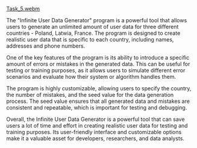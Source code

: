 [Task_5.webm](https://user-images.githubusercontent.com/73939792/219476360-3baec346-2cd2-4023-8c6f-de094c883156.webm)


The "Infinite User Data Generator" program is a powerful tool that allows users to generate an unlimited amount of user data for three different countries - Poland, Latwia, France. The program is designed to create realistic user data that is specific to each country, including names, addresses and phone numbers.

One of the key features of the program is its ability to introduce a specific amount of errors or mistakes in the generated data. This can be useful for testing or training purposes, as it allows users to simulate different error scenarios and evaluate how their system or algorithm handles them.

The program is highly customizable, allowing users to specify the country, the number of mistakes, and the seed value for the data generation process. The seed value ensures that all generated data and mistakes are consistent and repeatable, which is important for testing and debugging.

Overall, the Infinite User Data Generator is a powerful tool that can save users a lot of time and effort in creating realistic user data for testing and training purposes. Its user-friendly interface and customizable options make it a valuable asset for developers, researchers, and data analysts.
